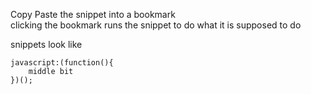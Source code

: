 Copy Paste the snippet into a bookmark  
clicking the bookmark runs the snippet to do what it is supposed to do  
  
snippets look like  

```
javascript:(function(){  
    middle bit  
})();  
```
